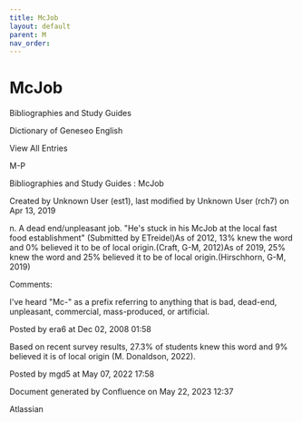 ```yaml
---
title: McJob
layout: default
parent: M
nav_order:
---
```


# McJob

Bibliographies and Study Guides

Dictionary of Geneseo English

View All Entries

M-P

Bibliographies and Study Guides : McJob

Created by  Unknown User (est1), last modified by  Unknown User (rch7) on Apr 13, 2019

n. A dead end/unpleasant job. &quot;He's stuck in his McJob at the local fast food establishment&quot; (Submitted by ETreidel)As of 2012, 13% knew the word and 0% believed it to be of local origin.(Craft, G-M, 2012)As of 2019, 25% knew the word and 25% believed it to be of local origin.(Hirschhorn, G-M, 2019)

Comments:

I've heard &quot;Mc-&quot; as a prefix referring to anything that is bad, dead-end, unpleasant, commercial, mass-produced, or artificial.

Posted by era6 at Dec 02, 2008 01:58

Based on recent survey results, 27.3% of students knew this word and 9% believed it is of local origin (M. Donaldson, 2022). 

Posted by mgd5 at May 07, 2022 17:58

Document generated by Confluence on May 22, 2023 12:37

Atlassian
